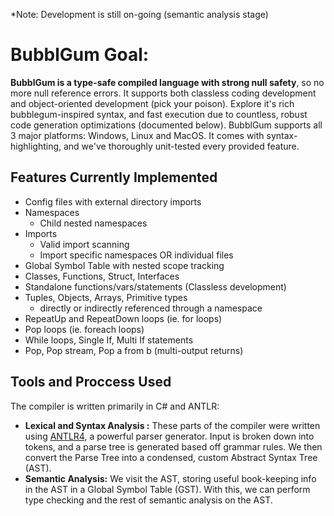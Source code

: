 *Note: Development is still on-going (semantic analysis stage)

# BubblGum Goal:
**BubblGum is a type-safe compiled language with strong null safety**, so no more null reference errors. It supports both classless coding development and object-oriented development (pick your poison). Explore it's rich bubblegum-inspired syntax, and fast execution due to countless, robust code generation optimizations (documented below). BubblGum supports all 3 major platforms: Windows, Linux and MacOS. It comes with syntax-highlighting, and we've thoroughly unit-tested every provided feature.
 
## Features Currently Implemented
- Config files with external directory imports
- Namespaces
   - Child nested namespaces
- Imports
   - Valid import scanning
   - Import specific namespaces OR individual files
- Global Symbol Table with nested scope tracking
- Classes, Functions, Struct, Interfaces
- Standalone functions/vars/statements (Classless development)
- Tuples, Objects, Arrays, Primitive types
    - directly or indirectly referenced through a namespace
- RepeatUp and RepeatDown loops (ie. for loops)
- Pop loops (ie. foreach loops)
- While loops, Single If, Multi If statements
- Pop, Pop stream, Pop a from b (multi-output returns)

## Tools and Proccess Used
The compiler is written primarily in C# and ANTLR:
- **Lexical and Syntax Analysis :** These parts of the compiler were written using [ANTLR4](https://github.com/antlr/antlr4), a powerful parser generator. Input is broken down into tokens, and a parse tree is generated based off grammar rules. We then convert the Parse Tree into a condensed, custom Abstract Syntax Tree (AST).
- **Semantic Analysis:** We visit the AST, storing useful book-keeping info in the AST in a Global Symbol Table (GST). With this, we can perform type checking and the rest of semantic analysis on the AST.
